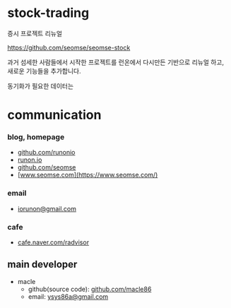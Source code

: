 # stock-trading
증시 프로젝트 리뉴얼

https://github.com/seomse/seomse-stock

과거 섬세한 사람들에서 시작한 프로젝트를 런온에서 다시만든 기반으로 리뉴얼 하고, 새로운 기능들을 추가합니다.

동기화가 필요한 데이터는


# communication
### blog, homepage
- [github.com/runonio](https://github.com/runonio)
- [runon.io](https://runon.io)
- [github.com/seomse](https://github.com/seomse)
- [www.seomse.com](https://www.seomse.com/)


### email
- iorunon@gmail.com

### cafe
- [cafe.naver.com/radvisor](https://cafe.naver.com/radvisor)

## main developer
- macle
   - github(source code): [github.com/macle86](https://github.com/macle86)
   - email: ysys86a@gmail.com